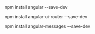 npm install angular --save-dev

npm install angular-ui-router --save-dev

npm install angular-messages --save-dev
